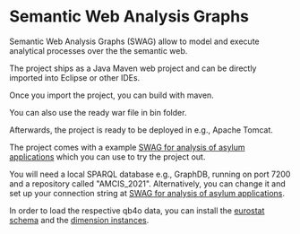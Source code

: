 # Semantic Web Analysis Graphs

Semantic Web Analysis Graphs (SWAG) allow to model and execute analytical processes over the the semantic web.

The project ships as a Java Maven web project and can be directly imported into Eclipse or other IDEs.

Once you import the project, you can build with maven.

You can also use the ready war file in bin folder.

Afterwards, the project is ready to be deployed in e.g., Apache Tomcat.

The project comes with a example [SWAG for analysis of asylum applications](https://github.com/swag-bi/swag/blob/master/src/main/webapp/WEB-INF/resources/Uploaded/AGs/eurostat_AG_AMCIS2021.ttl) which you can use to try the project out.

You will need a local SPARQL database e.g., GraphDB, running on port 7200 and a repository called "AMCIS_2021". Alternatively, you can change it and set up your connection string at [SWAG for analysis of asylum applications](https://github.com/swag-bi/swag/blob/master/src/main/webapp/WEB-INF/resources/Uploaded/AGs/eurostat_AG_AMCIS2021.ttl).

In order to load the respective qb4o data, you can install the [eurostat schema](https://github.com/lorenae/qb4olap/blob/master/rdf/qb4olap.ttl) and the [dimension instances](https://github.com/lorenae/qb4olap/blob/master/examples/eurostat_schema_QB4OLAP_v1.3.ttl).
 


